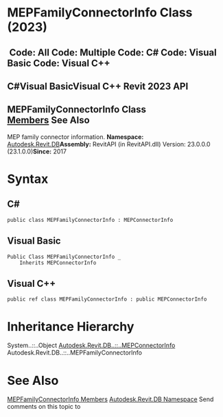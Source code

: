 # MEPFamilyConnectorInfo Class (2023)

﻿
 Code: All Code: Multiple Code: C# Code: Visual Basic Code: Visual C++   
---  
C#Visual BasicVisual C++
Revit 2023 API  
---  
MEPFamilyConnectorInfo Class  
[Members](915cbdac-e5c4-fef3-43cd-ec2200c3dd99.md "MEPFamilyConnectorInfo Members") See Also  
---  
MEP family connector information. 
**Namespace:** [Autodesk.Revit.DB](87546ba7-461b-c646-cbb1-2cb8f5bff8b2.md "Autodesk.Revit.DB Namespace")**Assembly:** RevitAPI (in RevitAPI.dll) Version: 23.0.0.0 (23.1.0.0)**Since:** 2017 
# Syntax
C#  
---  
```text
public class MEPFamilyConnectorInfo : MEPConnectorInfo
```
  
Visual Basic  
---  
```text
Public Class MEPFamilyConnectorInfo _
	Inherits MEPConnectorInfo
```
  
Visual C++  
---  
```text
public ref class MEPFamilyConnectorInfo : public MEPConnectorInfo
```
  
# Inheritance Hierarchy
System..::..Object [Autodesk.Revit.DB..::..MEPConnectorInfo](8f5342e6-9d3d-12dc-b165-f0271d796208.md "MEPConnectorInfo Class") Autodesk.Revit.DB..::..MEPFamilyConnectorInfo
# See Also
[MEPFamilyConnectorInfo Members](915cbdac-e5c4-fef3-43cd-ec2200c3dd99.md "MEPFamilyConnectorInfo Members")
[Autodesk.Revit.DB Namespace](87546ba7-461b-c646-cbb1-2cb8f5bff8b2.md "Autodesk.Revit.DB Namespace")
Send comments on this topic to 